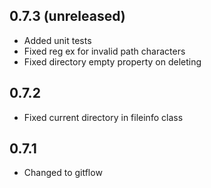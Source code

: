 0.7.3 (unreleased)
------------------
- Added unit tests
- Fixed reg ex for invalid path characters
- Fixed directory empty property on deleting

0.7.2
-----
- Fixed current directory in fileinfo class

0.7.1
-----
- Changed to gitflow